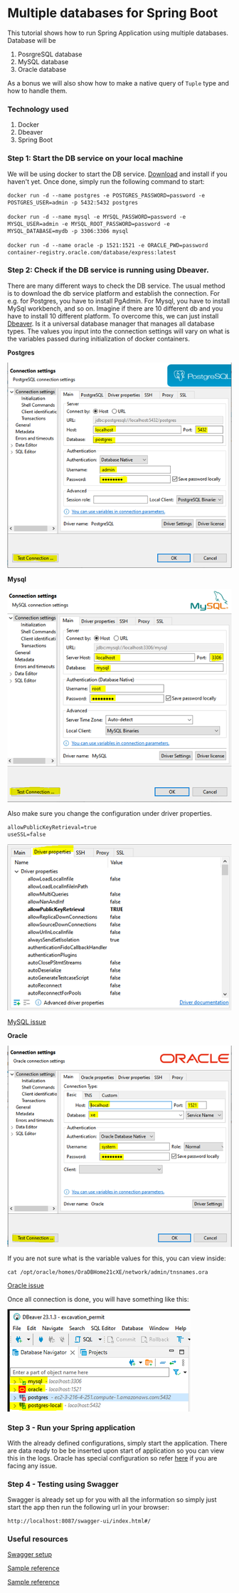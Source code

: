 # Multiple databases for Spring Boot

This tutorial shows how to run Spring Application using multiple databases. Database will be
1. PosrgreSQL database
2. MySQL database
3. Oracle database

As a bonus we will also show how to make a native query of `Tuple` type and how to handle them.

### Technology used
1. Docker
2. Dbeaver
3. Spring Boot

### Step 1: Start the DB service on your local machine

We will be using docker to start the DB service. [Download](https://www.docker.com/products/docker-desktop/) and install if you haven't yet. Once done, simply run the following command to start:

    docker run -d --name postgres -e POSTGRES_PASSWORD=password -e POSTGRES_USER=admin -p 5432:5432 postgres

    docker run -d --name mysql -e MYSQL_PASSWORD=password -e MYSQL_USER=admin -e MYSQL_ROOT_PASSWORD=password -e MYSQL_DATABASE=mydb -p 3306:3306 mysql

    docker run -d --name oracle -p 1521:1521 -e ORACLE_PWD=password container-registry.oracle.com/database/express:latest

### Step 2: Check if the DB service is running using Dbeaver.

There are many different ways to check the DB service. The usual method is to download the db service platform and establish the connection. For e.g. for Postgres, you have to install PgAdmin. For Mysql, you have to install MySql workbench, and so on. Imagine if there are 10 different db and you have to install 10 different platform. To overcome this, we can just install [Dbeaver](https://dbeaver.io/download/). Is it a universal database manager that manages all database types. The values you input into the connection settings will vary on what is the variables passed during initialization of docker containers.

<b>Postgres</b>

![Image](./src/main/resources/connection-postgres.PNG)

<b>Mysql</b>

![Image](./src/main/resources/connection-mysql.PNG)

Also make sure you change the configuration under driver properties.

    allowPublicKeyRetrieval=true
    useSSL=false

![Image](./src/main/resources/driverpropertiesmysql.PNG)

[MySQL issue](https://stackoverflow.com/questions/50379839/connection-java-mysql-public-key-retrieval-is-not-allowed)

<b>Oracle</b>

![Image](./src/main/resources/connection-oracle.PNG)

If you are not sure what is the variable values for this, you can view inside:

    cat /opt/oracle/homes/OraDBHome21cXE/network/admin/tnsnames.ora

[Oracle issue](https://logic.edchen.org/how-to-resolve-ora-12514-tns-listener-does-not-currently-know-of-service-requested-in-connect-descriptor/)


Once all connection is done, you will have something like this:

![Image](./src/main/resources/connectedDatabases.PNG)

### Step 3 - Run your Spring application

With the already defined configurations, simply start the application. There are data ready to be be inserted upon start of application so you can view this in the logs. Oracle has special configuration so refer [here](https://thorben-janssen.com/jdbc-connection-and-dialect-in-hibernate/) if you are facing any issue.

### Step 4 - Testing using Swagger

Swagger is already set up for you with all the information so simply just start the app then run the following url in your browser:

    http://localhost:8087/swagger-ui/index.html#/

### Useful resources

[Swagger setup](https://medium.com/@stefan.paladuta17/spring-boot-using-swagger-at-maximum-grouping-definition-tag-2b25eb39a0cb)

[Sample reference](https://github.com/spring-framework-guru/sfg-blog-posts/blob/api-gateway/multiple-data-sources/src/main/java/guru/springframework/multipledatasources/model/member/Member.java)

[Sample reference](https://github.com/eugenp/tutorials/blob/master/persistence-modules/spring-data-jpa-enterprise-2/src/main/java/com/baeldung/multipledb/PersistenceProductConfiguration.java)



